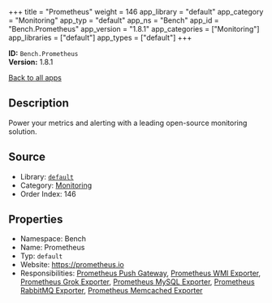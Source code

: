 ﻿+++
title = "Prometheus"
weight = 146
app_library = "default"
app_category = "Monitoring"
app_typ = "default"
app_ns = "Bench"
app_id = "Bench.Prometheus"
app_version = "1.8.1"
app_categories = ["Monitoring"]
app_libraries = ["default"]
app_types = ["default"]
+++

**ID:** `Bench.Prometheus`  
**Version:** 1.8.1  
<!--more-->

[Back to all apps](/apps/)

## Description
Power your metrics and alerting with a leading open-source monitoring solution.

## Source

* Library: [`default`](/app_libraries/default)
* Category: [Monitoring](/app_categories/monitoring)
* Order Index: 146

## Properties

* Namespace: Bench
* Name: Prometheus
* Typ: `default`
* Website: <https://prometheus.io>
* Responsibilities: [Prometheus Push Gateway](/apps/Bench.Prometheus.PushGateway), [Prometheus WMI Exporter](/apps/Bench.Prometheus.WmiExporter), [Prometheus Grok Exporter](/apps/Bench.Prometheus.GrokExporter), [Prometheus MySQL Exporter](/apps/Bench.Prometheus.MySqlExporter), [Prometheus RabbitMQ Exporter](/apps/Bench.Prometheus.RabbitMqExporter), [Prometheus Memcached Exporter](/apps/Bench.Prometheus.MemcachedExporter)

